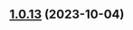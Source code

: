 

## [1.0.13](https://github.com/igortrinidad/composer-link-local/compare/1.0.12...1.0.13) (2023-10-04)